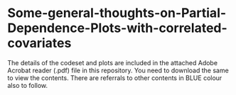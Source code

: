 # Some-general-thoughts-on-Partial-Dependence-Plots-with-correlated-covariates

The details of the codeset and plots are included in the attached Adobe Acrobat reader (.pdf) file in this repository. 
You need to download the same to view the contents. There are referrals to other contents in BLUE colour also to follow.
